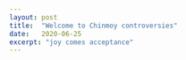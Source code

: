 ```yaml
---
layout: post
title:  "Welcome to Chinmoy controversies"
date:   2020-06-25
excerpt: "joy comes acceptance"
---
```

